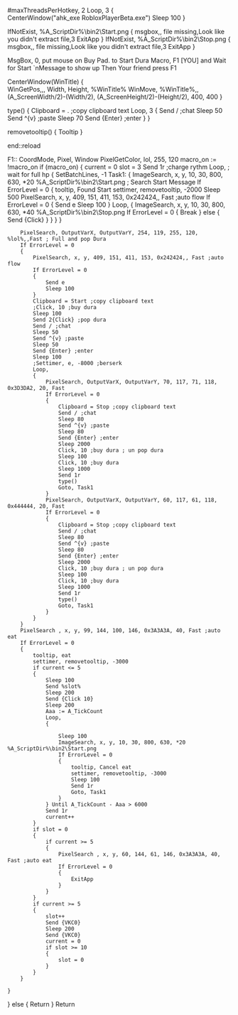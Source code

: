 #maxThreadsPerHotkey, 2
Loop, 3
{	
	CenterWindow("ahk_exe RobloxPlayerBeta.exe")
	Sleep 100
}

IfNotExist, %A_ScriptDir%\bin2\Start.png 
{
    msgbox,, file missing,Look like you didn't extract file,3
    ExitApp 
}
IfNotExist, %A_ScriptDir%\bin2\Stop.png
{
    msgbox,, file missing,Look like you didn't extract file,3
    ExitApp 
}


MsgBox, 0, put mouse on Buy Pad. to Start Dura Macro,  F1 [YOU] and Wait for Start `nMessage to show up Then Your friend press F1  


CenterWindow(WinTitle) {	
	WinGetPos,,, Width, Height, %WinTitle%
	WinMove, %WinTitle%,, (A_ScreenWidth/2)-(Width/2), (A_ScreenHeight/2)-(Height/2), 400, 400
}

type() {
    Clipboard = . ;copy clipboard text
    Loop, 3
    {
        Send / ;chat
        Sleep 50
        Send ^{v} ;paste
        Sleep 70
        Send {Enter} ;enter
    }
}

removetooltip() {
    Tooltip
}


end::reload

F1::
CoordMode, Pixel, Window
PixelGetColor, lol, 255, 120
macro_on := !macro_on
if (macro_on)
{
    current = 0
    slot = 3
    Send 1r ;charge rythm
    Loop, ; wait for full hp
    {
        SetBatchLines, -1
        Task1:
        {
            ImageSearch, x, y, 10, 30, 800, 630, *20 %A_ScriptDir%\bin2\Start.png ; Search Start Message
            If ErrorLevel = 0
            {
                tooltip, Found Start
                settimer, removetooltip, -2000
                Sleep 500
                PixelSearch, x, y, 409, 151, 411, 153, 0x242424,, Fast ;auto flow
                If ErrorLevel = 0
                {
                    Send e
                    Sleep 100
                }
                Loop,
                {
                    ImageSearch, x, y, 10, 30, 800, 630, *40 %A_ScriptDir%\bin2\Stop.png
                    If ErrorLevel = 0
                    {
                        Break
                    } else {
                        Send {Click}
                    }
                }
            }
        }
        
        PixelSearch, OutputVarX, OutputVarY, 254, 119, 255, 120, %lol%,,Fast ; Full and pop Dura
        If ErrorLevel = 0
        {
            PixelSearch, x, y, 409, 151, 411, 153, 0x242424,, Fast ;auto flow
            If ErrorLevel = 0
            {
                Send e
                Sleep 100
            }
            Clipboard = Start ;copy clipboard text
            ;Click, 10 ;buy dura
            Sleep 100
            Send 2{Click} ;pop dura
            Send / ;chat
            Sleep 50
            Send ^{v} ;paste
            Sleep 50
            Send {Enter} ;enter
            Sleep 100
            ;Settimer, e, -8000 ;berserk
            Loop,
            {
                PixelSearch, OutputVarX, OutputVarY, 70, 117, 71, 118, 0x3D3DA2, 20, Fast 
                If ErrorLevel = 0
                {
                    Clipboard = Stop ;copy clipboard text
                    Send / ;chat
                    Sleep 80
                    Send ^{v} ;paste
                    Sleep 80
                    Send {Enter} ;enter
                    Sleep 2000
                    Click, 10 ;buy dura ; un pop dura
                    Sleep 100
                    Click, 10 ;buy dura
                    Sleep 1000
                    Send 1r
                    type()
			        Goto, Task1
                }
                PixelSearch, OutputVarX, OutputVarY, 60, 117, 61, 118, 0x444444, 20, Fast
                If ErrorLevel = 0
                {
                    Clipboard = Stop ;copy clipboard text
                    Send / ;chat
                    Sleep 80
                    Send ^{v} ;paste
                    Sleep 80
                    Send {Enter} ;enter
                    Sleep 2000
                    Click, 10 ;buy dura ; un pop dura
                    Sleep 100
                    Click, 10 ;buy dura
                    Sleep 1000
                    Send 1r
                    type()
			        Goto, Task1
                }
            }
        }
        PixelSearch , x, y, 99, 144, 100, 146, 0x3A3A3A, 40, Fast ;auto eat
        If ErrorLevel = 0
        {
            tooltip, eat
            settimer, removetooltip, -3000
            if current <= 5
            {
                Sleep 100
                Send %slot%
                Sleep 200
                Send {Click 10}
                Sleep 200
                Aaa := A_TickCount
                Loop,
                {
                    
                    Sleep 100
                    ImageSearch, x, y, 10, 30, 800, 630, *20 %A_ScriptDir%\bin2\Start.png
                    If ErrorLevel = 0
                    {
                        tooltip, Cancel eat
                        settimer, removetooltip, -3000
                        Sleep 100
                        Send 1r
                        Goto, Task1
                    }
                } Until A_TickCount - Aaa > 6000
                Send 1r
                current++
            }
            if slot = 0
            {
                if current >= 5
                {
                    PixelSearch , x, y, 60, 144, 61, 146, 0x3A3A3A, 40, Fast ;auto eat
                    If ErrorLevel = 0
                    {
                        ExitApp
                    }
                }
            }
            if current >= 5
            {
                slot++
                Send {VKC0}
                Sleep 200
                Send {VKC0}
                current = 0
                if slot >= 10
                {
                    slot = 0
                }
            }
        }
        
    }
}
else
{
    Return
}
Return
